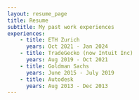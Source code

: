 ```yaml
---
layout: resume_page
title: Resume
subtitle: My past work experiences
experiences:
    - title: ETH Zurich
      years: Oct 2021 - Jan 2024
    - title: TradeGecko (now Intuit Inc)
      years: Aug 2019 - Oct 2021
    - title: Goldman Sachs
      years: June 2015 - July 2019
    - title: Autodesk
      years: Aug 2013 - Dec 2013
---
```

